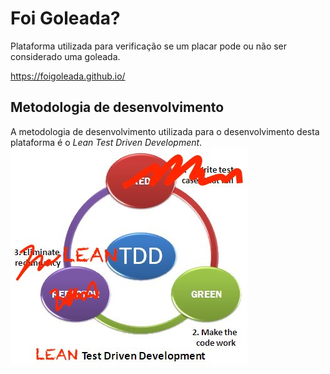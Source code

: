 # Foi Goleada?

Plataforma utilizada para verificação se um placar pode ou não ser considerado uma goleada.

https://foigoleada.github.io/

## Metodologia de desenvolvimento

A metodologia de desenvolvimento utilizada para o desenvolvimento desta plataforma é o *Lean Test Driven Development*.
![Lean TDD](assets/lean_TDD.jpg?raw=true "Lean TDD")
